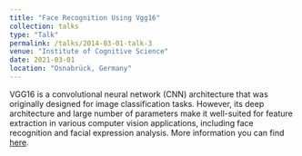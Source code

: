 ```yaml
---
title: "Face Recognition Using Vgg16"
collection: talks
type: "Talk"
permalink: /talks/2014-03-01-talk-3
venue: "Institute of Cognitive Science"
date: 2021-03-01
location: "Osnabrück, Germany"
---
```

VGG16 is a convolutional neural network (CNN) architecture that was originally designed for image classification tasks. However, its deep architecture and large number of parameters make it well-suited for feature extraction in various computer vision applications, including face recognition and facial expression analysis. More information you can find [here](/files/vgg16.pdf).
